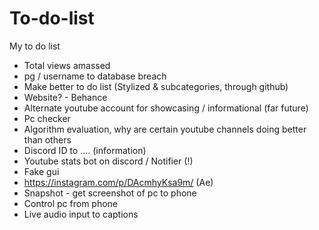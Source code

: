 # To-do-list
My to do list

+ Total views amassed
+ pg / username to database breach
+ Make better to do list (Stylized & subcategories, through github)
+ Website?  - Behance
+ Alternate youtube account for showcasing / informational (far future)
+ Pc checker
+ Algorithm evaluation, why are certain youtube channels doing better than others
+ Discord ID to .... (information)
+ Youtube stats bot on discord / Notifier (!)
+ Fake gui
+ https://instagram.com/p/DAcmhyKsa9m/ (Ae)
+ Snapshot - get screenshot of pc to phone
+ Control pc from phone
+ Live audio input to captions